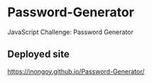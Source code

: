 # Password-Generator
JavaScript Challenge: Password Generator

## Deployed site
https://inongoy.github.io/Password-Generator/
